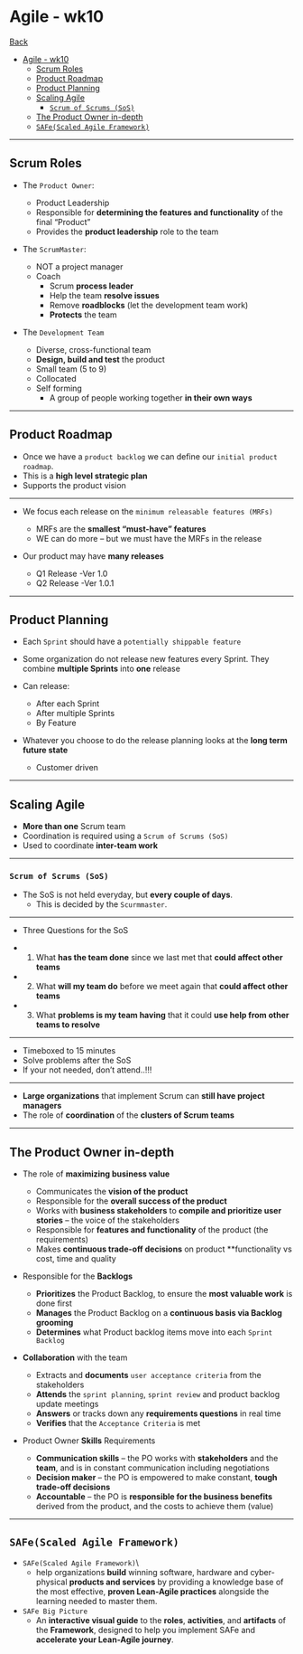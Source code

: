 # Agile - wk10

[Back](../agile.md)

- [Agile - wk10](#agile---wk10)
  - [Scrum Roles](#scrum-roles)
  - [Product Roadmap](#product-roadmap)
  - [Product Planning](#product-planning)
  - [Scaling Agile](#scaling-agile)
    - [`Scrum of Scrums (SoS)`](#scrum-of-scrums-sos)
  - [The Product Owner in-depth](#the-product-owner-in-depth)
  - [`SAFe(Scaled Agile Framework)`](#safescaled-agile-framework)

---

## Scrum Roles

- The `Product Owner`:

  - Product Leadership
  - Responsible for **determining the features and functionality** of the final “Product”
  - Provides the **product leadership** role to the team

- The `ScrumMaster`:

  - NOT a project manager
  - Coach
    - Scrum **process leader**
    - Help the team **resolve issues**
    - Remove **roadblocks** (let the development team work)
    - **Protects** the team

- The `Development Team`
  - Diverse, cross-functional team
  - **Design, build and test** the product
  - Small team (5 to 9)
  - Collocated
  - Self forming
    - A group of people working together **in their own ways**

---

## Product Roadmap

- Once we have a `product backlog` we can define our `initial product roadmap`.
- This is a **high level strategic plan**
- Supports the product vision

---

- We focus each release on the `minimum releasable features (MRFs)`

  - MRFs are the **smallest “must-have” features**
  - WE can do more – but we must have the MRFs in the release

- Our product may have **many releases**

  - Q1 Release -Ver 1.0
  - Q2 Release -Ver 1.0.1

---

## Product Planning

- Each `Sprint` should have a `potentially shippable feature`

- Some organization do not release new features every Sprint. They combine **multiple Sprints** into **one** release

- Can release:

  - After each Sprint
  - After multiple Sprints
  - By Feature

- Whatever you choose to do the release planning looks at the **long term future state**
  - Customer driven

---

## Scaling Agile

- **More than one** Scrum team
- Coordination is required using a `Scrum of Scrums (SoS)`
- Used to coordinate **inter-team work**

---

### `Scrum of Scrums (SoS)`

- The SoS is not held everyday, but **every couple of days**.
  - This is decided by the `Scurmmaster`.

---

- Three Questions for the SoS

- 1. What **has the team done** since we last met that **could affect other teams**
- 2. What **will my team do** before we meet again that **could affect other teams**
- 3. What **problems is my team having** that it could **use help from other teams to resolve**

---

- Timeboxed to 15 minutes
- Solve problems after the SoS
- If your not needed, don’t attend..!!!

---

- **Large organizations** that implement Scrum can **still have project managers**
- The role of **coordination** of the **clusters of Scrum teams**

---

## The Product Owner in-depth

- The role of **maximizing business value**

  - Communicates the **vision of the product**
  - Responsible for the **overall success of the product**
  - Works with **business stakeholders** to **compile and prioritize user stories** – the voice of the stakeholders
  - Responsible for **features and functionality** of the product (the requirements)
  - Makes **continuous trade-off decisions** on product \*\*functionality vs cost, time and quality

- Responsible for the **Backlogs**

  - **Prioritizes** the Product Backlog, to ensure the **most valuable work** is done first
  - **Manages** the Product Backlog on a **continuous basis via Backlog grooming**
  - **Determines** what Product backlog items move into each `Sprint Backlog`

- **Collaboration** with the team

  - Extracts and **documents** `user acceptance criteria` from the stakeholders
  - **Attends** the `sprint planning`, `sprint review` and product backlog update meetings
  - **Answers** or tracks down any **requirements questions** in real time
  - **Verifies** that the `Acceptance Criteria` is met

- Product Owner **Skills** Requirements
  - **Communication skills** – the PO works with **stakeholders** and the **team**, and is in constant communication including negotiations
  - **Decision maker** – the PO is empowered to make constant, **tough trade-off decisions**
  - **Accountable** – the PO is **responsible for the business benefits** derived from the product, and the costs to achieve them (value)

---

## `SAFe(Scaled Agile Framework)`

- `SAFe(Scaled Agile Framework)`\
  - help organizations **build** winning software, hardware and cyber-physical **products and services** by providing a knowledge base of the most effective, **proven Lean-Agile practices** alongside the learning needed to master them.
- `SAFe Big Picture `
  - An **interactive visual guide** to the **roles**, **activities**, and **artifacts** of the **Framework**, designed to help you implement SAFe and **accelerate your Lean-Agile journey**.
